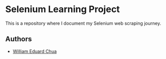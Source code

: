 
# Selenium Learning Project
This is a repository where I document my Selenium web scraping journey.

## Authors

- [William Eduard Chua](https://www.github.com/veenoise)